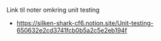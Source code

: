 Link til noter omkring unit testing
- https://silken-shark-cf6.notion.site/Unit-testing-650632e2cd3741fcb0b5a2c5e2eb194f
